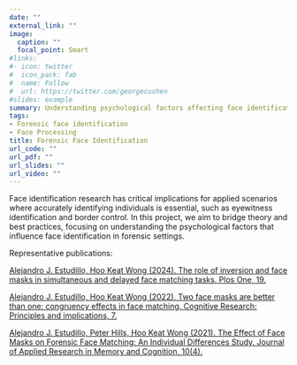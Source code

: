 ```yaml
---
date: ""
external_link: ""
image:
  caption: ""
  focal_point: Smart
#links:
#- icon: twitter
#  icon_pack: fab
#  name: Follow
#  url: https://twitter.com/georgecushen
#slides: example
summary: Understanding psychological factors affecting face identification in forensic settings.  
tags:
- Forensic face identification
- Face Processing
title: Forensic Face Identification 
url_code: ""
url_pdf: ""
url_slides: ""
url_video: ""
---
```


Face identification research has critical implications for applied scenarios where accurately identifying individuals is essential, such as eyewitness identification and border control. In this project, we aim to bridge theory and best practices, focusing on understanding the psychological factors that influence face identification in forensic settings.

Representative publications:

[Alejandro J. Estudillo, Hoo Keat Wong (2024). The role of inversion and face masks in simultaneous and delayed face matching tasks. Plos One, 19.](https://alejandro-estudillo.netlify.app/publication/estudillo-wong-2024/)

[Alejandro J. Estudillo, Hoo Keat Wong (2022). Two face masks are better than one: congruency effects in face matching. Cognitive Research: Principles and implications, 7.](https://alejandro-estudillo.netlify.app/publication/estudillo-wong-2022/)

[Alejandro J. Estudillo, Peter Hills, Hoo Keat Wong (2021). The Effect of Face Masks on Forensic Face Matching: An Individual Differences Study. Journal of Applied Research in Memory and Cognition, 10(4).](https://alejandro-estudillo.netlify.app/publication/estudillo-et-al.-2021/)



